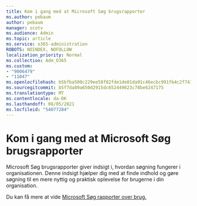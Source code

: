 ```yaml
---
title: Kom i gang med at Microsoft Søg brugsrapporter
ms.author: pebaum
author: pebaum
manager: scotv
ms.audience: Admin
ms.topic: article
ms.service: o365-administration
ROBOTS: NOINDEX, NOFOLLOW
localization_priority: Normal
ms.collection: Adm_O365
ms.custom:
- "9006479"
- "11047"
ms.openlocfilehash: b5bfba500c229ee58f82fde1de01da91c46ecbc991fb4c2f7418b0dc3bf141e5
ms.sourcegitcommit: b5f7da89a650d2915dc652449623c78be6247175
ms.translationtype: MT
ms.contentlocale: da-DK
ms.lasthandoff: 08/05/2021
ms.locfileid: "54077284"
---
```

# <a name="get-started-with-using-microsoft-search-usage-reports"></a>Kom i gang med at Microsoft Søg brugsrapporter

Microsoft Søg brugsrapporter giver indsigt i, hvordan søgning fungerer i organisationen. Denne indsigt hjælper dig med at finde indhold og gøre søgning til en mere nyttig og praktisk oplevelse for brugerne i din organisation.

Du kan få mere at vide [Microsoft Søg rapporter over brug.](https://go.microsoft.com/fwlink/?linkid=2152048)
